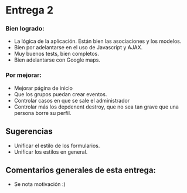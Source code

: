 # Entrega 2

### Bien logrado:

* La lógica de la aplicación. Están bien las asociaciones y los modelos. 
* Bien por adelantarse en el uso de Javascript y AJAX.
* Muy buenos tests, bien completos.
* Bien adelantarse con Google maps.

### Por mejorar:

* Mejorar página de inicio
* Que los grupos puedan crear eventos.
* Controlar casos en que se sale el administrador
* Controlar más los depdenent destroy, que no sea tan grave que una persona borre su perfil.

## Sugerencias

* Unificar el estilo de los formularios.
* Unificar los estilos en general. 

## Comentarios generales de esta entrega:

* Se nota motivación :)
